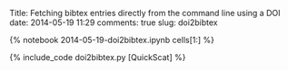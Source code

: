 Title: Fetching bibtex entries directly from the command line using a DOI
date:  2014-05-19 11:29
comments: true
slug: doi2bibtex

{% notebook 2014-05-19-doi2bibtex.ipynb cells[1:] %}

{% include_code doi2bibtex.py [QuickScat] %}
